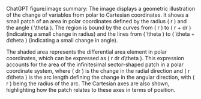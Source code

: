 ChatGPT figure/image summary: The image displays a geometric illustration of the change of variables from polar to Cartesian coordinates. It shows a small patch of an area in polar coordinates defined by the radius \( r \) and the angle \( \theta \). The region is bound by the curves from \( r \) to \( r + dr \) (indicating a small change in radius) and the lines from \( \theta \) to \( \theta + d\theta \) (indicating a small change in angle).

The shaded area represents the differential area element in polar coordinates, which can be expressed as \( r dr d\theta \). This expression accounts for the area of the infinitesimal sector-shaped patch in a polar coordinate system, where \( dr \) is the change in the radial direction and \( r d\theta \) is the arc length defining the change in the angular direction, with \( r \) being the radius of the arc. The Cartesian axes are also shown, highlighting how the patch relates to these axes in terms of position.